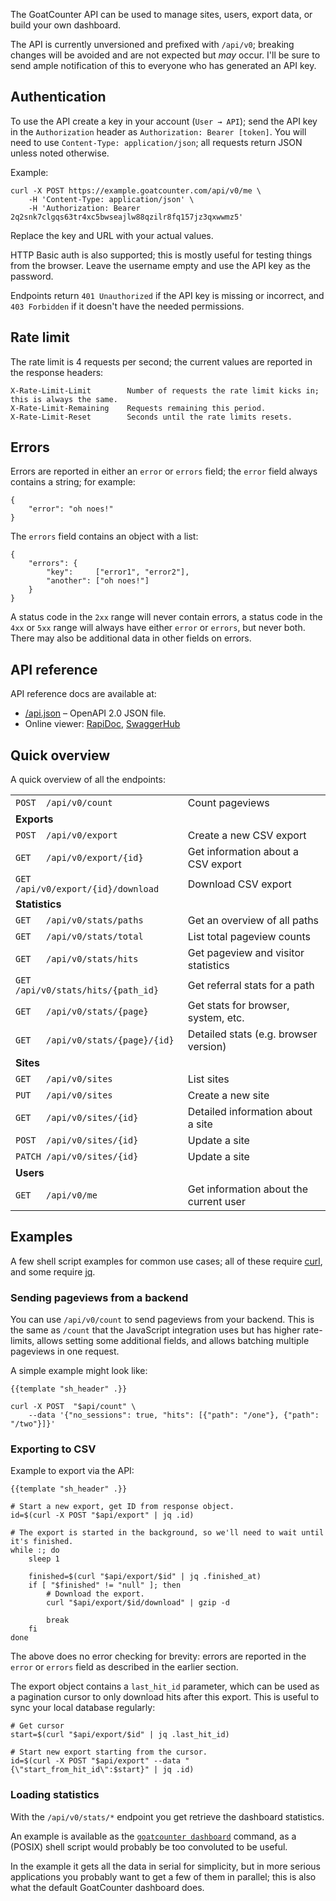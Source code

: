 The GoatCounter API can be used to manage sites, users, export data, or build
your own dashboard.

The API is currently unversioned and prefixed with `/api/v0`; breaking changes
will be avoided and are not expected but *may* occur. I'll be sure to send ample
notification of this to everyone who has generated an API key.


Authentication
--------------
To use the API create a key in your account (`User → API`); send the API key in
the `Authorization` header as `Authorization: Bearer [token]`. You will need to
use `Content-Type: application/json`; all requests return JSON unless noted
otherwise.

Example:

    curl -X POST https://example.goatcounter.com/api/v0/me \
        -H 'Content-Type: application/json' \
        -H 'Authorization: Bearer 2q2snk7clgqs63tr4xc5bwseajlw88qzilr8fq157jz3qxwwmz5'

Replace the key and URL with your actual values.

HTTP Basic auth is also supported; this is mostly useful for testing things from
the browser. Leave the username empty and use the API key as the password.

Endpoints return `401 Unauthorized` if the API key is missing or incorrect, and
`403 Forbidden` if it doesn't have the needed permissions.

Rate limit
----------
The rate limit is 4 requests per second; the current values are reported in the
response headers:

    X-Rate-Limit-Limit        Number of requests the rate limit kicks in; this is always the same.
    X-Rate-Limit-Remaining    Requests remaining this period.
    X-Rate-Limit-Reset        Seconds until the rate limits resets.


Errors
------
Errors are reported in either an `error` or `errors` field; the `error` field
always contains a string; for example:

    {
        "error": "oh noes!"
    }

The `errors` field contains an object with a list:

    {
        "errors": {
            "key":     ["error1", "error2"],
            "another": ["oh noes!"]
        }
    }

A status code in the `2xx` range will never contain errors, a status code in the
`4xx` or `5xx` range will always have either `error` or `errors`, but never
both. There may also be additional data in other fields on errors.

API reference
-------------
API reference docs are available at:

- [/api.json](/api.json) – OpenAPI 2.0 JSON file.
- Online viewer: [RapiDoc][1], [SwaggerHub][2] <!-- too broken for now  [simple HTML][3] -->

[1]: /api2.html
[2]: https://app.swaggerhub.com/apis-docs/Carpetsmoker/GoatCounter/0.1
[3]: /api.html

Quick overview
--------------
A quick overview of all the endpoints:

|                                      |                                        |
| ----                                 | -----                                  |
| `POST  /api/v0/count`                | Count pageviews                        |
| **Exports**                          |                                        |
| `POST  /api/v0/export`               | Create a new CSV export                |
| `GET   /api/v0/export/{id}`          | Get information about a CSV export     |
| `GET   /api/v0/export/{id}/download` | Download CSV export                    |
| **Statistics**                       |                                        |
| `GET   /api/v0/stats/paths`          | Get an overview of all paths           |
| `GET   /api/v0/stats/total`          | List total pageview counts             |
| `GET   /api/v0/stats/hits`           | Get pageview and visitor statistics    |
| `GET   /api/v0/stats/hits/{path_id}` | Get referral stats for a path          |
| `GET   /api/v0/stats/{page}`         | Get stats for browser, system, etc.    |
| `GET   /api/v0/stats/{page}/{id}`    | Detailed stats (e.g. browser version)  |
| **Sites**                            |                                        |
| `GET   /api/v0/sites`                | List sites                             |
| `PUT   /api/v0/sites`                | Create a new site                      |
| `GET   /api/v0/sites/{id}`           | Detailed information about a site      |
| `POST  /api/v0/sites/{id}`           | Update a site                          |
| `PATCH /api/v0/sites/{id}`           | Update a site                          |
| **Users**                            |                                        |
| `GET   /api/v0/me`                   | Get information about the current user |

<style>table code { white-space: pre-wrap; background-color: inherit; }</style>

Examples
--------
A few shell script examples for common use cases; all of these require [curl],
and some require [jq].

[curl]: https://curl.se/
[jq]: https://stedolan.github.io/jq/

### Sending pageviews from a backend
You can use `/api/v0/count` to send pageviews from your backend. This is the
same as `/count` that the JavaScript integration uses but has higher
rate-limits, allows setting some additional fields, and allows batching multiple
pageviews in one request.

A simple example might look like:

    {{template "sh_header" .}}

    curl -X POST  "$api/count" \
        --data '{"no_sessions": true, "hits": [{"path": "/one"}, {"path": "/two"}]}'

### Exporting to CSV
Example to export via the API:

    {{template "sh_header" .}}

    # Start a new export, get ID from response object.
    id=$(curl -X POST "$api/export" | jq .id)

    # The export is started in the background, so we'll need to wait until it's finished.
    while :; do
        sleep 1

        finished=$(curl "$api/export/$id" | jq .finished_at)
        if [ "$finished" != "null" ]; then
            # Download the export.
            curl "$api/export/$id/download" | gzip -d

            break
        fi
    done

The above does no error checking for brevity: errors are reported in the `error`
or `errors` field as described in the earlier section.

The export object contains a `last_hit_id` parameter, which can be used as a
pagination cursor to only download hits after this export. This is useful to
sync your local database regularly:

    # Get cursor
    start=$(curl "$api/export/$id" | jq .last_hit_id)

    # Start new export starting from the cursor.
    id=$(curl -X POST "$api/export" --data "{\"start_from_hit_id\":$start}" | jq .id)

### Loading statistics
With the `/api/v0/stats/*` endpoint you get retrieve the dashboard statistics.

An example is available as the [`goatcounter dashboard`][dashboard] command, as
a (POSIX) shell script would probably be too convoluted to be useful.

In the example it gets all the data in serial for simplicity, but in more
serious applications you probably want to get a few of them in parallel; this is
also what the default GoatCounter dashboard does.

[dashboard]: https://github.com/arp242/goatcounter/blob/master/cmd/goatcounter/dashboard.go
